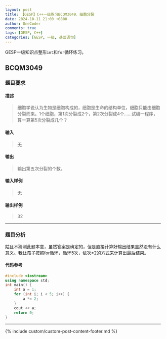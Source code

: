 ```yaml
---
layout: post
title: 【GESP】C++一级练习BCQM3049，细胞分裂
date: 2024-10-11 21:00 +0800
author: OneCoder
comments: true
tags: [GESP, C++]
categories: [GESP, 一级, 基础语句]
---
```

GESP一级知识点整形`int`和`for`循环练习。

<!--more-->

## BCQM3049

### 题目要求

#### 描述

>细胞学说认为生物是细胞构成的，细胞是生命的结构单位，细胞只能由细胞分裂而来。1个细胞，第1次分裂成2个，第2次分裂成4个……试编一程序，算一算第5次分裂成几个？

#### 输入

>无

#### 输出

>输出第五次分裂的个数。

#### 输入样例

>无

#### 输出样例

>32

---

### 题目分析

姑且不猜测此题本意，虽然答案是确定的，但是直接计算好输出结果显然没有什么意义。我让孩子按照for循环，循环5次，依次*2的方式来计算出最后结果。

#### 代码参考

```cpp
#include <iostream>
using namespace std;
int main() {
    int a = 1;
    for (int i; i < 5; i++) {
        a *= 2;
    }
    cout << a;
    return 0;
}
```

---

{% include custom/custom-post-content-footer.md %}
